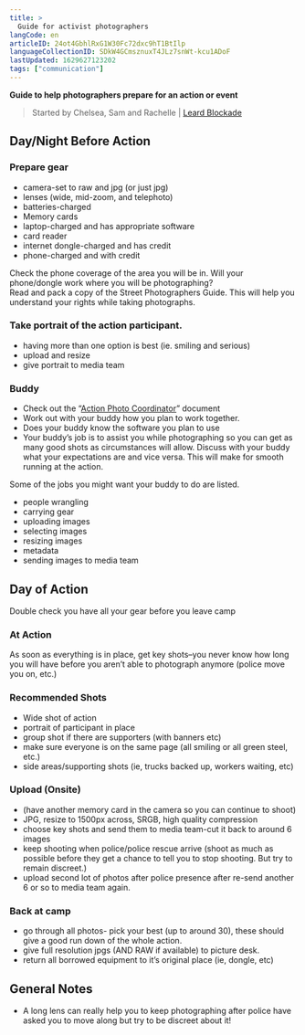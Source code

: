 ```yaml
---
title: >
  Guide for activist photographers
langCode: en
articleID: 24ot4GbhlRxG1W30Fc72dxc9hT1BtIlp
languageCollectionID: SDkW4GCmsznuxT4JLz7snWt-kcu1ADoF
lastUpdated: 1629627123202
tags: ["communication"]
---
```


**Guide to help photographers prepare for an action or event**

> Started by Chelsea, Sam and Rachelle | [Leard Blockade](https://leard.frontlineaction.org/)

## Day/Night Before Action

### Prepare gear

-   camera-set to raw and jpg (or just jpg)
-   lenses (wide, mid-zoom, and telephoto)
-   batteries-charged
-   Memory cards
-   laptop-charged and has appropriate software
-   card reader
-   internet dongle-charged and has credit
-   phone-charged and with credit

Check the phone coverage of the area you will be in. Will your phone/dongle work where you will be photographing?  
Read and pack a copy of the Street Photographers Guide. This will help you understand your rights while taking photographs.

### Take portrait of the action participant.

-   having more than one option is best (ie. smiling and serious)
-   upload and resize
-   give portrait to media team

### Buddy

-   Check out the “[Action Photo Coordinator](https://actionskills.co/resource/action-photo-coordinator/)” document
-   Work out with your buddy how you plan to work together.
-   Does your buddy know the software you plan to use
-   Your buddy’s job is to assist you while photographing so you can get as many good shots as circumstances will allow. Discuss with your buddy what your expectations are and vice versa. This will make for smooth running at the action.

Some of the jobs you might want your buddy to do are listed.

-   people wrangling
-   carrying gear
-   uploading images
-   selecting images
-   resizing images
-   metadata
-   sending images to media team

## Day of Action

Double check you have all your gear before you leave camp

### At Action

As soon as everything is in place, get key shots–you never know how long you will have before you aren’t able to photograph anymore (police move you on, etc.)

### Recommended Shots

-   Wide shot of action
-   portrait of participant in place
-   group shot if there are supporters (with banners etc)
-   make sure everyone is on the same page (all smiling or all green steel, etc.)
-   side areas/supporting shots (ie, trucks backed up, workers waiting, etc)

### Upload (Onsite)

-   (have another memory card in the camera so you can continue to shoot)
-   JPG, resize to 1500px across, SRGB, high quality compression
-   choose key shots and send them to media team-cut it back to around 6 images
-   keep shooting when police/police rescue arrive (shoot as much as possible before they get a chance to tell you to stop shooting. But try to remain discreet.)
-   upload second lot of photos after police presence after re-send another 6 or so to media team again.

### Back at camp

-   go through all photos- pick your best (up to around 30), these should give a good run down of the whole action.
-   give full resolution jpgs (AND RAW if available) to picture desk.
-   return all borrowed equipment to it’s original place (ie, dongle, etc)

## General Notes

-   A long lens can really help you to keep photographing after police have asked you to move along but try to be discreet about it!

<div></div>